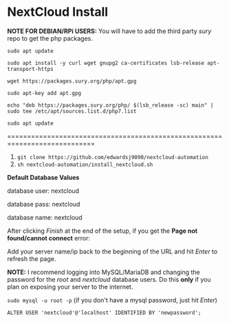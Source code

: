 # NextCloud Install

**NOTE FOR DEBIAN/RPi USERS:** You will have to add the third party _sury_ repo to get the php packages.

`sudo apt update`

`sudo apt install -y curl wget gnupg2 ca-certificates lsb-release apt-transport-https`

`wget https://packages.sury.org/php/apt.gpg`

`sudo apt-key add apt.gpg`

`echo "deb https://packages.sury.org/php/ $(lsb_release -sc) main" | sudo tee /etc/apt/sources.list.d/php7.list`

`sudo apt update`

============================================================================

1. `git clone https://github.com/edwardsj9090/nextcloud-automation`
2. `sh nextcloud-automation/install_nextcloud.sh`

**Default Database Values**

database user: nextcloud

database pass: nextcloud

database name: nextcloud

After clicking _Finish_ at the end of the setup, if you get the **Page not found/cannot connect** error:

Add your server name/ip back to the beginning of the URL and hit _Enter_ to refresh the page.

**NOTE:** I recommend logging into MySQL/MariaDB and changing the password for the _root_ and _nextcloud_ database users.  Do this **only** if you plan on exposing your server to the internet.

`sudo mysql -u root -p` (if you don't have a mysql password, just hit _Enter_)

`ALTER USER 'nextcloud'@'localhost' IDENTIFIED BY 'newpassword';`
